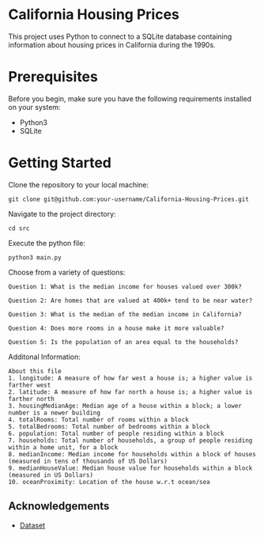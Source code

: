 
# California Housing Prices

This project uses Python to connect to a SQLite database containing information about housing prices in California during the 1990s.

# Prerequisites
Before you begin, make sure you have the following requirements installed on your system:

* Python3
* SQLite

# Getting Started

Clone the repository to your local machine:

```
git clone git@github.com:your-username/California-Housing-Prices.git
```

Navigate to the project directory:

```
cd src 
```

Execute the python file:

```
python3 main.py
```

Choose from a variety of questions: 

```
Question 1: What is the median income for houses valued over 300k? 
   
Question 2: Are homes that are valued at 400k+ tend to be near water? 
   
Question 3: What is the median of the median income in California? 
    
Question 4: Does more rooms in a house make it more valuable? 
   
Question 5: Is the population of an area equal to the households? 
```

Additonal Information:

```
About this file
1. longitude: A measure of how far west a house is; a higher value is farther west
2. latitude: A measure of how far north a house is; a higher value is farther north
3. housingMedianAge: Median age of a house within a block; a lower number is a newer building
4. totalRooms: Total number of rooms within a block
5. totalBedrooms: Total number of bedrooms within a block
6. population: Total number of people residing within a block
7. households: Total number of households, a group of people residing within a home unit, for a block
8. medianIncome: Median income for households within a block of houses (measured in tens of thousands of US Dollars)
9. medianHouseValue: Median house value for households within a block (measured in US Dollars)
10. oceanProximity: Location of the house w.r.t ocean/sea
```

## Acknowledgements

 - [Dataset](https://www.kaggle.com/datasets/camnugent/california-housing-prices)

